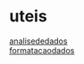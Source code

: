 # uteis 
<a href='https://gabrielryanft.github.io/learning/cursoemvideo/python/exerciciospython/aula22_funcoes_locais/ex111/uteis/analisededados/' target='_blank' rel='next'>analisededados</a><br/>
<a href='https://gabrielryanft.github.io/learning/cursoemvideo/python/exerciciospython/aula22_funcoes_locais/ex111/uteis/formatacaodados/' target='_blank' rel='next'>formatacaodados</a><br/>

